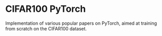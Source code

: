 # CIFAR100 PyTorch

Implementation of various popular papers on PyTorch, aimed at training from scratch on the CIFAR100 dataset.

